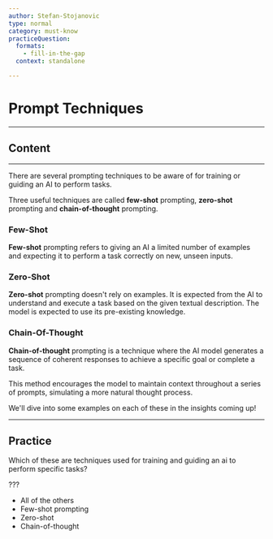 ```yaml
---
author: Stefan-Stojanovic
type: normal
category: must-know
practiceQuestion:
  formats:
    - fill-in-the-gap
  context: standalone

---
```


# Prompt Techniques

---

## Content

---

There are several prompting techniques to be aware of for training or guiding an AI to perform tasks.

Three useful techniques are called **few-shot** prompting, **zero-shot** prompting and **chain-of-thought** prompting.

### Few-Shot

**Few-shot** prompting refers to giving an AI a limited number of examples and expecting it to perform a task correctly on new, unseen inputs.

### Zero-Shot

**Zero-shot** prompting doesn't rely on examples. It is expected from the AI to understand and execute a task based on the given textual description. The model is expected to use its pre-existing knowledge.

### Chain-Of-Thought

**Chain-of-thought** prompting is a technique where the AI model generates a sequence of coherent responses to achieve a specific goal or complete a task. 

This method encourages the model to maintain context throughout a series of prompts, simulating a more natural thought process. 

We'll dive into some examples on each of these in the insights coming up!

---
## Practice

Which of these are techniques used for training and guiding an ai to perform specific tasks?

???

- All of the others
- Few-shot prompting
- Zero-shot 
- Chain-of-thought
